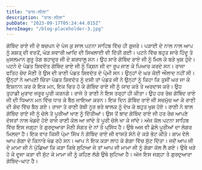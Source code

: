 ```yaml
---
title: "ਬਾਲ-ਲੀਲਾ"
description: "ਬਾਲ-ਲੀਲਾ"
pubDate: "2023-09-17T05:24:44.015Z"
heroImage: "/blog-placeholder-3.jpg"
---
```


ਗੋਬਿੰਦ ਰਾਏ ਜੀ ਦੇ ਬਚਪਨ ਦੇ ਪੰਜ ਕੁ ਸਾਲ ਪਟਨਾ ਸਾਹਿਬ ਵਿੱਚ ਹੀ ਗੁਜਰੇ। ਪੜਾਈ ਦੇ ਨਾਲ ਨਾਲ ਆਪ ਨੂੰ ਸ਼ਸ਼ਤ੍ ਦੀ ਵਰਤੋਂ, ਘੋੜ ਸਵਾਰੀ ਆਦਿ ਦੀ ਸਿਖਲਾਈ ਵੀ ਦਿੱਤੀ ਗਈ। 
ਪਟਨੇ ਵਿੱਚ ਬਹੁਤ ਸਾਰੇ ਹਿੰਦੂ ਤੇ ਮੁਸਲਮਾਨ ਗੁਰੂ ਤੇਗ ਬਹਾਦੁਰ ਜੀ ਦੇ ਸ਼ਰਧਾਲੂ ਸਨ। ਉਹ ਸਾਰੇ ਗੋਬਿੰਦ ਰਾਏ ਜੀ ਨੂੰ ਮਿਲ ਕੇ ਬੜੇ ਖੁਸ਼ ਹੁੰਦੇ। ਪਟਨੇ ਦੇ ਪੰਡਤ ਸ਼ਿਵਦੱਤ ਗੋਬਿੰਦ ਰਾਏ ਜੀ ਨੂੰ ਕਿ੍ਸ਼ਨ ਜੀ ਦਾ ਰੂਪ ਜਾਣ ਕੇ ਪਿਆਰ ਕਰਦੇ ਸਨ। 
ਰਾਜਾ ਫਤਿਹ ਚੰਦ ਮੈਣੀ ਤੇ ਉਸ ਦੀ ਰਾਣੀ ਪੰਡਤ ਸ਼ਿਵਦੱਤ ਦੇ ਪੇ੍ਮੀ ਸਨ। ਉਨ੍ਹਾਂ ਦੇ ਘਰ ਕੋਈ ਔਲਾਦ ਨਹੀਂ ਸੀ। ਉਨ੍ਹਾਂ ਨੇ ਆਪਣੀ ਚਿੰਤਾ ਪੰਡਤ ਸ਼ਿਵਦੱਤ ਨੂੰ ਦਸੀ ਤਾਂ ਪੰਡਤ ਜੀ ਨੇ ਉਨ੍ਹਾਂ ਨੂੰ ਕਿਹਾ ਕਿ ਤੁਸੀਂ ਘਰ ਜਾ ਕੇ ਇਸ਼ਨਾਨ ਕਰ ਕੇ ਇਕ ਮਨ, ਇਕ ਚਿਤ ਹੋ ਕੇ ਗੋਬਿੰਦ ਰਾਏ ਜੀ ਨੂੰ ਯਾਦ ਕਰੋ ਤੇ ਅਰਦਾਸ ਕਰੋ। ਉਹ ਤੁਹਾਡੀ ਮੁਰਾਦ ਜਰੂਰ ਪੂਰੀ ਕਰਨਗੇ। ਰਾਜੇ ਤੇ ਰਾਣੀ ਨੇ ਇਸ ਤਰ੍ਹਾਂ ਹੀ ਕੀਤਾ। ਉਹ ਹਰ ਰੋਜ਼ ਗੋਬਿੰਦ ਰਾਏ ਜੀ  ਦੀ ਧਿਆਨ ਮਨ ਵਿੱਚ ਧਾਰ ਕੇ ਬੈਠ ਜਾਇਆ ਕਰਨ। ਇਕ ਦਿਨ ਗੋਬਿੰਦ ਰਾਏ ਜੀ ਸਚਮੁੱਚ ਆ ਕੇ ਰਾਣੀ ਦੀ ਗੋਦ ਵਿੱਚ ਬੈਠ ਗਏ। ਰਾਜਾ ਤੇ ਰਾਣੀ ਰੱਬੀ ਨੂਰ ਭਰੇ ਬਾਲਕ ਨੂੰ ਦੇਖ ਕੇ ਬਹੁਤ ਖੁਸ਼ ਹੋਏ। ਰਾਣੀ ਨੇ ਬਾਲ ਗੋਬਿੰਦ ਰਾਏ ਜੀ ਨੂੰ ਚੋਲੇ ਤੇ ਪੂਰੀਆਂ ਖਾਣ ਨੂੰ ਦਿੱਤੀਆਂ। ਉਸ ਤੋਂ ਬਾਦ ਗੋਬਿੰਦ ਰਾਏ ਜੀ ਹਰ ਰੋਜ਼ ਆਪਣੇ ਦੋਸਤਾਂ ਨਾਲ ਖੇਡਦੇ ਹੋਏ ਰਾਜੇ ਰਾਣੀ ਕੋਲ ਆ ਜਾਂਦੇ ਤੇ ਪੂਰੀ ਚੋਲੇ ਖਾ ਕੇ ਜਾਂਦੇ। ਅੱਜ ਕੱਲ ਪਟਨਾ ਸਾਹਿਬ ਵਿੱਚ ਇਸ ਜਗ੍ਹਾ ਤੇ ਗੁਰਦੁਆਰਾ ਮੈਣੀ ਸੰਗਤ ਦੇ ਨਾਂ ਤੇ ਪ੍ਸਿੱਧ ਹੈ। ਉਥੇ ਅਜ ਵੀ ਛੋਲੇ ਪੂਰੀਆਂ ਦਾ ਲੰਗਰ ਮਿਲਦਾ ਹੈ। 
ਇਕ ਵਾਰ ਕਿਸੀ ਪੇ੍ਮਾ ਸਿੱਖ ਨੇ ਗੋਬਿੰਦ ਰਾਏ ਜੀ ਵਾਸਤੇ ਸੋਨੇ ਦੇ ਕੜੇ ਭੇਟ  ਕੀਤੇ। ਸ਼ਾਮ ਵੇਲੇ ਆਪ ਗੰਗਾ ਦੇ ਕਿਨਾਰੇ ਖੇਡ ਰਹੇ ਸਨ। ਆਪ ਨੇ ਇਕ ਕੜਾ ਲਾਹ ਕੇ ਗੰਗਾ ਵਿੱਚ ਸੁੱਟ ਦਿੱਤਾ। ਜਦੋਂ ਆਪ ਜੀ ਦੇ ਮਾਮਾ ਜੀ ਨੇ ਪੁੱਛਿਆ ਕਿ ਕੜਾ ਕਿਥੇ ਸੁਟਿਆ ਜੇ ਤਾਂ ਆਪ ਜੀ ਮਾਮਾ ਜੀ ਨੂੰ ਗੰਗਾ ਕੋਲ ਲੈ ਗਏ। ਉਥੇ ਖੜੇ ਹੋ ਕੇ ਦੂਜਾ ਕੜਾ ਵੀ ਸੁੱਟ ਕੇ ਮਾਮਾ ਜੀ ਨੂੰ ਕਹਿਣ ਲੱਗੇ ਉਥੇ ਸੁਟਿਆ ਹੈ। ਅੱਜ ਇਸ ਜਗ੍ਹਾ ਤੇ ਗੁਰਦੁਆਰਾ ਗੋਬਿੰਦ-ਘਾਟ ਹੈ।

